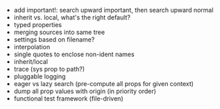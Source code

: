   - add important!: search upward important, then search upward normal
  - inherit vs. local, what's the right default?
  - typed properties
  - merging sources into same tree
  - settings based on filename?
  - interpolation
  - single quotes to enclose non-ident names
  - inherit/local
  - trace (sys prop to path?)
  - pluggable logging
  - eager vs lazy search (pre-compute all props for given context)
  - dump all prop values with origin (in priority order)
  - functional test framework (file-driven)
